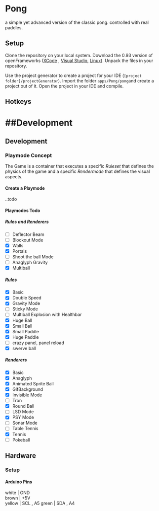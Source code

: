 # Pong
a simple yet advanced version of the classic pong. controlled with real paddles.

## Setup

Clone the repository on your local system. Download the 0.93 version of openFrameworks ([XCode](http://openframeworks.cc/versions/v0.9.3/of_v0.9.3_osx_release.zip) , [Visual Studio](http://openframeworks.cc/versions/v0.9.3/of_v0.9.3_vs_release.zip), [Linux](http://openframeworks.cc/versions/v0.9.3/of_v0.9.3_linux64_release.tar.gz)). Unpack the files in your repository.

Use the project generator to create a project for your IDE (```[project folder]/projectGenerator```). Import the folder ```apps/Pong/pong```and create a project out of it. Open the project in your IDE and compile.

## Hotkeys


##Development
=======
## Development


### Playmode Concept
The Game is a container that executes a specific *Ruleset* that defines the physics of the game and a specific *Rendermode* that defines the visual aspects.

#### Create a Playmode
..todo

#### Playmodes Todo

##### Rules and Renderers
- [ ] Deflector Beam
- [ ] Blockout Mode
- [x] Walls
- [x] Portals
- [ ] Shoot the ball Mode
- [ ] Anaglyph Gravity
- [x] Multiball 

##### Rules
- [x] Basic 
- [x] Double Speed 
- [x] Gravity Mode
- [ ] Sticky Mode
- [ ] Multiball Explosion with Healthbar
- [x] Huge Ball
- [x] Small Ball 
- [x] Small Paddle
- [x] Huge Paddle 
- [ ] crazy panel, panel reload
- [x] swerve ball

##### Renderers
- [x] Basic
- [x] Anaglyph
- [x] Animated Sprite Ball
- [x] GifBackground
- [x] Invisible Mode
- [ ] Tron
- [x] Round Ball
- [ ] LSD Mode
- [x] PSY Mode
- [ ] Sonar Mode
- [ ] Table Tennis
- [x] Tennis
- [ ] Pokeball

## Hardware

### Setup

#### Arduino Pins
white     | GND   	       
brown     | +5V		
yellow    | SCL , A5 
green 	| SDA , A4 	